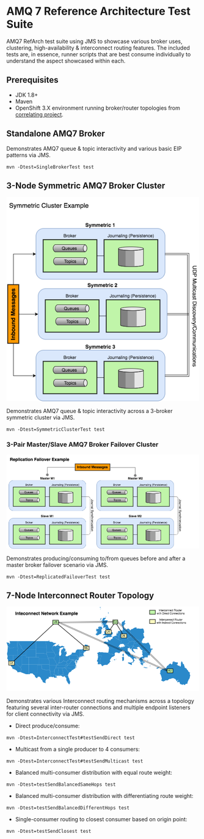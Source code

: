 # AMQ 7 Reference Architecture Test Suite

AMQ7 RefArch test suite using JMS to showcase various broker uses, clustering, high-availability & interconnect routing features. The included tests are, in essence, runner scripts that are best consume individually to understand the aspect showcased within each.

## Prerequisites

* JDK 1.8+
* Maven
* OpenShift 3.X environment running broker/router topologies from [correlating project](https://github.com/jeremyary/amq7-image).

## Standalone AMQ7 Broker

Demonstrates AMQ7 queue & topic interactivity and various basic EIP patterns via JMS.

```
mvn -Dtest=SingleBrokerTest test
```

## 3-Node Symmetric AMQ7 Broker Cluster

![Symmetric Broker Cluster Topology](images/Symmetric.png?raw=true "Symmetric Broker Cluster Topology")

Demonstrates AMQ7 queue & topic interactivity across a 3-broker symmetric cluster via JMS.

```
mvn -Dtest=SymmetricClusterTest test
```

### 3-Pair Master/Slave AMQ7 Broker Failover Cluster

![Replication Cluster Topology](images/Replication.png?raw=true "Replication Cluster Topology")

Demonstrates producing/consuming to/from queues before and after a master broker failover scenario via JMS.

```
mvn -Dtest=ReplicatedFailoverTest test
```

## 7-Node Interconnect Router Topology

![Interconnect Topology](images/Interconnect.png?raw=true "Interconnect Topology")

Demonstrates various Interconnect routing mechanisms across a topology featuring several inter-router connections and multiple endpoint listeners for client 
connectivity via JMS.

* Direct produce/consume:
```
mvn -Dtest=InterconnectTest#testSendDirect test
```

* Multicast from a single producer to 4 consumers:
```
mvn -Dtest=InterconnectTest#testSendMulticast test
```

* Balanced multi-consumer distribution with equal route weight:
```
mvn -Dtest=testSendBalancedSameHops test
```

* Balanced multi-consumer distribution with differentiating route weight:
```
mvn -Dtest=testSendBalancedDifferentHops test
```

* Single-consumer routing to closest consumer based on origin point:
```
mvn -Dtest=testSendClosest test
```